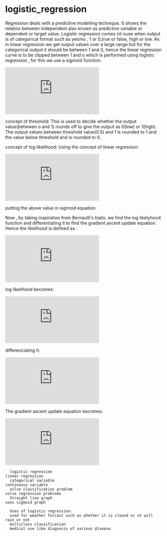 # logistic_regression
Regression deals with a predictive modelling technique. It shows the relation between independent also known as predictive variable or dependent or target value.
Logistic regression comes int ouse when output is of categorical format such as yes/no , 1 or 0,true or false, high or low.
As in linear regression we get output values over a large range but for the categorical output it should be between 1 and 0, hence the linear regression curve is to be clipped between 1 and o which is performed using logistic regression , for this we use a sigmoid function.

![first equation](https://latex.codecogs.com/gif.latex?1/1%20&plus;%20e%5E%7B-h_%7B%5Cbeta%20%7D%28x%29%7D)


concept of threshold:
This is used to decide whether the output value(betwwen o and 1) rounds off to give the output as 0(low) or 1(high).
The output values between threshold value(0.5) and 1 is rounded to 1 and the value below threshold and is rounded to 0.

concept of log likelihood:
Using the concept of linear regression:

![first equation](https://latex.codecogs.com/gif.latex?h_%7B%5Cbeta%20%7D%28x%29%3D%20%5Cbeta%20_%7B1%7Dx_%7B1%7D&plus;%5Cbeta%20_%7B2%7Dx_%7B2%7D.....%5Cbeta%20_%7Bn%7Dx_%7Bn%7D)


putting the above value in sigmoid equation:


Now , by taking inspiration from Bernaulli's traits, we find the log likelyhood function and differentiating it to find the gradient ascent update equation. Hence the likelihood is defined as :

![first equation](https://latex.codecogs.com/gif.latex?l%28%5Cbeta%20%29%20%3D%20%5Cprod%20%28h%28x_%7B%5Cbeta%20%7D%29%29%5E%7By%7D%281%20-%20h%28x_%7Bb%7D%29%29%5E%7B1-y%7D)


log likelihood becomes:


![first equation](https://latex.codecogs.com/gif.latex?LL%28%5Cbeta%20%29%20%3D%20%5Csum%20ylog%28h_%7B%5Cbeta%20%7D%28x%29%29&plus;%281-y%29log%281-h_%7B%5Cbeta%20%7D%28x%29%29)


differenciating it:


![first equation](https://latex.codecogs.com/gif.latex?%5CDelta%20_%7B%5Cbeta%20%7DLL%28%5Cbeta%20%29%20%3D%20%5Csum_%7Bi%3D1%7D%5E%7BN%7D%28%28y%20-%20h_%7B%5Cbeta%20%7D%28x%29%29X%5E%7B_%7B%5E%7B_%7Bi%7D%7D%7D%7D%29/N)


The gradient ascent update equation becomes:

![first equation](https://latex.codecogs.com/gif.latex?%5Cbeta%20%5Cleftarrow%20%5Cbeta%20&plus;%5Calpha%20%5CDelta%20_%7B%5Cbeta%20%7DLL%28%5Cbeta%20%29)

    
      logistic regression                                                                 linear regression
      categorical variable                                                                continuous variable
      solve classification problem                                                        solve regression problems
      Straight line graph                                                                 uses sigmoid graph
      
      Uses of logistic regression:
      used for weather forcast such as whether it is clound or ot will rain or not
      multiclass classification
      medical use like diagnosis of various disease.
